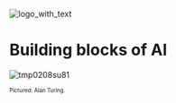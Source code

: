 ![logo_with_text](https://github.com/geniusrise/.github/assets/144122/2f8e51ee-0fcd-4f74-90fd-97301ef7943d)

# Building blocks of AI

![tmp0208su81](https://github.com/geniusrise/.github/assets/144122/bc7c30ae-467d-4689-b966-21e007f512f9)

<sub><sup>Pictured: Alan Turing.</sup></sub>
